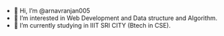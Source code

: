 - 👋 Hi, I’m @arnavranjan005
- 👀 I’m interested in Web Development and Data structure and Algorithm.
- 🌱 I’m currently studying in IIIT SRI CITY (Btech in CSE).

<!---
arnavranjan005/arnavranjan005 is a ✨ special ✨ repository because its `README.md` (this file) appears on your GitHub profile.
You can click the Preview link to take a look at your changes.
--->
